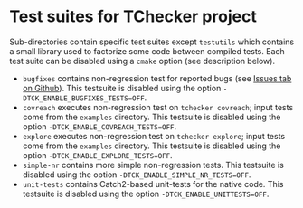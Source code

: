 # Test suites for TChecker project

Sub-directories contain specific test suites except `testutils` which contains a 
small library used to factorize some code between compiled tests. Each test suite 
can be disabled using a `cmake` option (see description below).

* `bugfixes` contains non-regression test for reported bugs (see [Issues tab on Github](https://github.com/ticktac-project/tchecker/issues?q=is%3Aissue+label%3Abug)). This testsuite is disabled using the option `-DTCK_ENABLE_BUGFIXES_TESTS=OFF`.
* `covreach` executes non-regression test on `tchecker covreach`; input tests come
 from the `examples` directory. This testsuite is disabled using the option `-DTCK_ENABLE_COVREACH_TESTS=OFF`.
* `explore` executes non-regression test on `tchecker explore`; input tests come
from the `examples` directory. This testsuite is disabled using the option `-DTCK_ENABLE_EXPLORE_TESTS=OFF`.
* `simple-nr` contains more simple non-regression tests. This testsuite is disabled
 using the option `-DTCK_ENABLE_SIMPLE_NR_TESTS=OFF`.
* `unit-tests` contains Catch2-based unit-tests for the native code. 
This testsuite is disabled using the option `-DTCK_ENABLE_UNITTESTS=OFF`.

